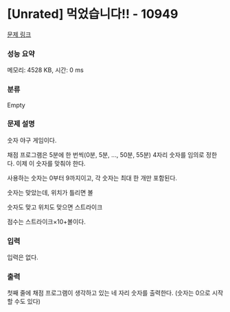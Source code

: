 # [Unrated] 먹었습니다!! - 10949

[문제 링크](https://www.acmicpc.net/problem/10949) 

### 성능 요약

메모리: 4528 KB, 시간: 0 ms

### 분류

Empty


### 문제 설명

<p>숫자 야구 게임이다.

채점 프로그램은 5분에 한 번씩(0분, 5분, ..., 50분, 55분) 4자리 숫자를 임의로 정한다. 이제 이 숫자를 맞춰야 한다.

사용하는 숫자는 0부터 9까지이고, 각 숫자는 최대 한 개만 포함된다.

숫자는 맞았는데, 위치가 틀리면 볼

숫자도 맞고 위치도 맞으면 스트라이크

점수는 스트라이크×10+볼이다.</p>

### 입력 

 <p>입력은 없다.</p>

### 출력 

 <p>첫째 줄에 채점 프로그램이 생각하고 있는 네 자리 숫자를 출력한다. (숫자는 0으로 시작할 수도 있다)</p>
